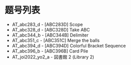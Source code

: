 # 题号列表

- AT_abc283_d - [ABC283D] Scope
- AT_abc328_d - [ABC328D] Take ABC
- AT_abc344_b - [ABC344B] Delimiter
- AT_abc351_c - [ABC351C] Merge the balls
- AT_abc394_d - [ABC394D] Colorful Bracket Sequence
- AT_abc396_b - [ABC396B] Card Pile
- AT_joi2022_yo2_a - 図書館 2 (Library 2)
